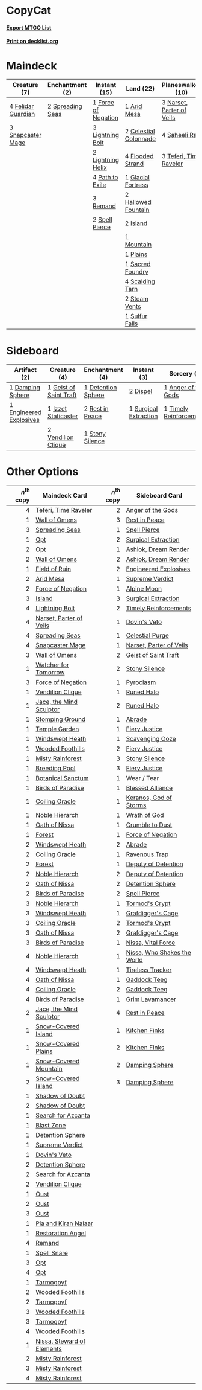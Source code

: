# CopyCat

#### [Export MTGO List](../collection/CopyCat/CopyCat.txt)
#### [Print on decklist.org](http://decklist.org/?deckmain=1%09Arid%20Mesa%0A2%09Celestial%20Colonnade%0A4%09Felidar%20Guardian%0A4%09Flooded%20Strand%0A1%09Force%20of%20Negation%0A1%09Glacial%20Fortress%0A2%09Hallowed%20Fountain%0A2%09Island%0A3%09Lightning%20Bolt%0A2%09Lightning%20Helix%0A1%09Mountain%0A3%09Narset,%20Parter%20of%20Veils%0A4%09Path%20to%20Exile%0A1%09Plains%0A3%09Remand%0A1%09Sacred%20Foundry%0A4%09Saheeli%20Rai%0A4%09Scalding%20Tarn%0A4%09Serum%20Visions%0A3%09Snapcaster%20Mage%0A2%09Spell%20Pierce%0A2%09Spreading%20Seas%0A2%09Steam%20Vents%0A1%09Sulfur%20Falls%0A3%09Teferi,%20Time%20Raveler&deckside=1%09Anger%20of%20the%20Gods%0A1%09Damping%20Sphere%0A1%09Detention%20Sphere%0A2%09Dispel%0A1%09Engineered%20Explosives%0A1%09Geist%20of%20Saint%20Traft%0A1%09Izzet%20Staticaster%0A2%09Rest%20in%20Peace%0A1%09Stony%20Silence%0A1%09Surgical%20Extraction%0A1%09Timely%20Reinforcements%0A2%09Vendilion%20Clique)
# Maindeck

|                                        Creature (7)                                         |                                      Enchantment (2)                                      |                                         Instant (15)                                         |                                           Land (22)                                            |                                         Planeswalker (10)                                          |                                       Sorcery (4)                                       |
|---------------------------------------------------------------------------------------------|-------------------------------------------------------------------------------------------|----------------------------------------------------------------------------------------------|------------------------------------------------------------------------------------------------|----------------------------------------------------------------------------------------------------|-----------------------------------------------------------------------------------------|
|4 [Felidar Guardian](http://gatherer.wizards.com/Pages/Card/Details.aspx?multiverseid=423686)|2 [Spreading Seas](http://gatherer.wizards.com/Pages/Card/Details.aspx?multiverseid=190405)|1 [Force of Negation](http://gatherer.wizards.com/Pages/Card/Details.aspx?multiverseid=464001)|1 [Arid Mesa](http://gatherer.wizards.com/Pages/Card/Details.aspx?multiverseid=405092)          |3 [Narset, Parter of Veils](http://gatherer.wizards.com/Pages/Card/Details.aspx?multiverseid=460988)|4 [Serum Visions](http://gatherer.wizards.com/Pages/Card/Details.aspx?multiverseid=50145)|
|3 [Snapcaster Mage](http://gatherer.wizards.com/Pages/Card/Details.aspx?multiverseid=227676) |                                                                                           |3 [Lightning Bolt](http://gatherer.wizards.com/Pages/Card/Details.aspx?multiverseid=806)      |2 [Celestial Colonnade](http://gatherer.wizards.com/Pages/Card/Details.aspx?multiverseid=457137)|4 [Saheeli Rai](http://gatherer.wizards.com/Pages/Card/Details.aspx?multiverseid=417759)            |                                                                                         |
|                                                                                             |                                                                                           |2 [Lightning Helix](http://gatherer.wizards.com/Pages/Card/Details.aspx?multiverseid=249386)  |4 [Flooded Strand](http://gatherer.wizards.com/Pages/Card/Details.aspx?multiverseid=405098)     |3 [Teferi, Time Raveler](http://gatherer.wizards.com/Pages/Card/Details.aspx?multiverseid=461148)   |                                                                                         |
|                                                                                             |                                                                                           |4 [Path to Exile](http://gatherer.wizards.com/Pages/Card/Details.aspx?multiverseid=220511)    |1 [Glacial Fortress](http://gatherer.wizards.com/Pages/Card/Details.aspx?multiverseid=190562)   |                                                                                                    |                                                                                         |
|                                                                                             |                                                                                           |3 [Remand](http://gatherer.wizards.com/Pages/Card/Details.aspx?multiverseid=380255)           |2 [Hallowed Fountain](http://gatherer.wizards.com/Pages/Card/Details.aspx?multiverseid=97071)   |                                                                                                    |                                                                                         |
|                                                                                             |                                                                                           |2 [Spell Pierce](http://gatherer.wizards.com/Pages/Card/Details.aspx?multiverseid=425876)     |2 [Island](http://gatherer.wizards.com/Pages/Card/Details.aspx?multiverseid=439857)             |                                                                                                    |                                                                                         |
|                                                                                             |                                                                                           |                                                                                              |1 [Mountain](http://gatherer.wizards.com/Pages/Card/Details.aspx?multiverseid=439859)           |                                                                                                    |                                                                                         |
|                                                                                             |                                                                                           |                                                                                              |1 [Plains](http://gatherer.wizards.com/Pages/Card/Details.aspx?multiverseid=439856)             |                                                                                                    |                                                                                         |
|                                                                                             |                                                                                           |                                                                                              |1 [Sacred Foundry](http://gatherer.wizards.com/Pages/Card/Details.aspx?multiverseid=405106)     |                                                                                                    |                                                                                         |
|                                                                                             |                                                                                           |                                                                                              |4 [Scalding Tarn](http://gatherer.wizards.com/Pages/Card/Details.aspx?multiverseid=405107)      |                                                                                                    |                                                                                         |
|                                                                                             |                                                                                           |                                                                                              |2 [Steam Vents](http://gatherer.wizards.com/Pages/Card/Details.aspx?multiverseid=405109)        |                                                                                                    |                                                                                         |
|                                                                                             |                                                                                           |                                                                                              |1 [Sulfur Falls](http://gatherer.wizards.com/Pages/Card/Details.aspx?multiverseid=443135)       |                                                                                                    |                                                                                         |


# Sideboard

|                                          Artifact (2)                                           |                                          Creature (4)                                           |                                       Enchantment (4)                                       |                                          Instant (3)                                           |                                           Sorcery (2)                                            |
|-------------------------------------------------------------------------------------------------|-------------------------------------------------------------------------------------------------|---------------------------------------------------------------------------------------------|------------------------------------------------------------------------------------------------|--------------------------------------------------------------------------------------------------|
|1 [Damping Sphere](http://gatherer.wizards.com/Pages/Card/Details.aspx?multiverseid=443101)      |1 [Geist of Saint Traft](http://gatherer.wizards.com/Pages/Card/Details.aspx?multiverseid=409577)|1 [Detention Sphere](http://gatherer.wizards.com/Pages/Card/Details.aspx?multiverseid=460139)|2 [Dispel](http://gatherer.wizards.com/Pages/Card/Details.aspx?multiverseid=401858)             |1 [Anger of the Gods](http://gatherer.wizards.com/Pages/Card/Details.aspx?multiverseid=438682)    |
|1 [Engineered Explosives](http://gatherer.wizards.com/Pages/Card/Details.aspx?multiverseid=50139)|1 [Izzet Staticaster](http://gatherer.wizards.com/Pages/Card/Details.aspx?multiverseid=253638)   |2 [Rest in Peace](http://gatherer.wizards.com/Pages/Card/Details.aspx?multiverseid=442021)   |1 [Surgical Extraction](http://gatherer.wizards.com/Pages/Card/Details.aspx?multiverseid=397706)|1 [Timely Reinforcements](http://gatherer.wizards.com/Pages/Card/Details.aspx?multiverseid=220074)|
|                                                                                                 |2 [Vendilion Clique](http://gatherer.wizards.com/Pages/Card/Details.aspx?multiverseid=442065)    |1 [Stony Silence](http://gatherer.wizards.com/Pages/Card/Details.aspx?multiverseid=247425)   |                                                                                                |                                                                                                  |


# Other Options

|*n*<sup>th</sup> copy|                                            Maindeck Card                                            |*n*<sup>th</sup> copy|                                            Sideboard Card                                            |
|--------------------:|-----------------------------------------------------------------------------------------------------|--------------------:|------------------------------------------------------------------------------------------------------|
|                    4|[Teferi, Time Raveler](http://gatherer.wizards.com/Pages/Card/Details.aspx?multiverseid=461148)      |                    2|[Anger of the Gods](http://gatherer.wizards.com/Pages/Card/Details.aspx?multiverseid=438682)          |
|                    1|[Wall of Omens](http://gatherer.wizards.com/Pages/Card/Details.aspx?multiverseid=247400)             |                    3|[Rest in Peace](http://gatherer.wizards.com/Pages/Card/Details.aspx?multiverseid=442021)              |
|                    3|[Spreading Seas](http://gatherer.wizards.com/Pages/Card/Details.aspx?multiverseid=190405)            |                    1|[Spell Pierce](http://gatherer.wizards.com/Pages/Card/Details.aspx?multiverseid=425876)               |
|                    1|[Opt](http://gatherer.wizards.com/Pages/Card/Details.aspx?multiverseid=442948)                       |                    2|[Surgical Extraction](http://gatherer.wizards.com/Pages/Card/Details.aspx?multiverseid=397706)        |
|                    2|[Opt](http://gatherer.wizards.com/Pages/Card/Details.aspx?multiverseid=442948)                       |                    1|[Ashiok, Dream Render](http://gatherer.wizards.com/Pages/Card/Details.aspx?multiverseid=461155)       |
|                    2|[Wall of Omens](http://gatherer.wizards.com/Pages/Card/Details.aspx?multiverseid=247400)             |                    2|[Ashiok, Dream Render](http://gatherer.wizards.com/Pages/Card/Details.aspx?multiverseid=461155)       |
|                    1|[Field of Ruin](http://gatherer.wizards.com/Pages/Card/Details.aspx?multiverseid=435415)             |                    2|[Engineered Explosives](http://gatherer.wizards.com/Pages/Card/Details.aspx?multiverseid=50139)       |
|                    2|[Arid Mesa](http://gatherer.wizards.com/Pages/Card/Details.aspx?multiverseid=405092)                 |                    1|[Supreme Verdict](http://gatherer.wizards.com/Pages/Card/Details.aspx?multiverseid=438776)            |
|                    2|[Force of Negation](http://gatherer.wizards.com/Pages/Card/Details.aspx?multiverseid=464001)         |                    1|[Alpine Moon](http://gatherer.wizards.com/Pages/Card/Details.aspx?multiverseid=447264)                |
|                    3|[Island](http://gatherer.wizards.com/Pages/Card/Details.aspx?multiverseid=439857)                    |                    3|[Surgical Extraction](http://gatherer.wizards.com/Pages/Card/Details.aspx?multiverseid=397706)        |
|                    4|[Lightning Bolt](http://gatherer.wizards.com/Pages/Card/Details.aspx?multiverseid=806)               |                    2|[Timely Reinforcements](http://gatherer.wizards.com/Pages/Card/Details.aspx?multiverseid=220074)      |
|                    4|[Narset, Parter of Veils](http://gatherer.wizards.com/Pages/Card/Details.aspx?multiverseid=460988)   |                    1|[Dovin's Veto](http://gatherer.wizards.com/Pages/Card/Details.aspx?multiverseid=461120)               |
|                    4|[Spreading Seas](http://gatherer.wizards.com/Pages/Card/Details.aspx?multiverseid=190405)            |                    1|[Celestial Purge](http://gatherer.wizards.com/Pages/Card/Details.aspx?multiverseid=183055)            |
|                    4|[Snapcaster Mage](http://gatherer.wizards.com/Pages/Card/Details.aspx?multiverseid=227676)           |                    1|[Narset, Parter of Veils](http://gatherer.wizards.com/Pages/Card/Details.aspx?multiverseid=460988)    |
|                    3|[Wall of Omens](http://gatherer.wizards.com/Pages/Card/Details.aspx?multiverseid=247400)             |                    2|[Geist of Saint Traft](http://gatherer.wizards.com/Pages/Card/Details.aspx?multiverseid=409577)       |
|                    1|[Watcher for Tomorrow](http://gatherer.wizards.com/Pages/Card/Details.aspx?multiverseid=464025)      |                    2|[Stony Silence](http://gatherer.wizards.com/Pages/Card/Details.aspx?multiverseid=247425)              |
|                    3|[Force of Negation](http://gatherer.wizards.com/Pages/Card/Details.aspx?multiverseid=464001)         |                    1|[Pyroclasm](http://gatherer.wizards.com/Pages/Card/Details.aspx?multiverseid=129801)                  |
|                    1|[Vendilion Clique](http://gatherer.wizards.com/Pages/Card/Details.aspx?multiverseid=442065)          |                    1|[Runed Halo](http://gatherer.wizards.com/Pages/Card/Details.aspx?multiverseid=154005)                 |
|                    1|[Jace, the Mind Sculptor](http://gatherer.wizards.com/Pages/Card/Details.aspx?multiverseid=442051)   |                    2|[Runed Halo](http://gatherer.wizards.com/Pages/Card/Details.aspx?multiverseid=154005)                 |
|                    1|[Stomping Ground](http://gatherer.wizards.com/Pages/Card/Details.aspx?multiverseid=405110)           |                    1|[Abrade](http://gatherer.wizards.com/Pages/Card/Details.aspx?multiverseid=430772)                     |
|                    1|[Temple Garden](http://gatherer.wizards.com/Pages/Card/Details.aspx?multiverseid=405112)             |                    1|[Fiery Justice](http://gatherer.wizards.com/Pages/Card/Details.aspx?multiverseid=376332)              |
|                    1|[Windswept Heath](http://gatherer.wizards.com/Pages/Card/Details.aspx?multiverseid=405115)           |                    1|[Scavenging Ooze](http://gatherer.wizards.com/Pages/Card/Details.aspx?multiverseid=420783)            |
|                    1|[Wooded Foothills](http://gatherer.wizards.com/Pages/Card/Details.aspx?multiverseid=405116)          |                    2|[Fiery Justice](http://gatherer.wizards.com/Pages/Card/Details.aspx?multiverseid=376332)              |
|                    1|[Misty Rainforest](http://gatherer.wizards.com/Pages/Card/Details.aspx?multiverseid=405102)          |                    3|[Stony Silence](http://gatherer.wizards.com/Pages/Card/Details.aspx?multiverseid=247425)              |
|                    1|[Breeding Pool](http://gatherer.wizards.com/Pages/Card/Details.aspx?multiverseid=97088)              |                    3|[Fiery Justice](http://gatherer.wizards.com/Pages/Card/Details.aspx?multiverseid=376332)              |
|                    1|[Botanical Sanctum](http://gatherer.wizards.com/Pages/Card/Details.aspx?multiverseid=417817)         |                    1|Wear / Tear                                                                                           |
|                    1|[Birds of Paradise](http://gatherer.wizards.com/Pages/Card/Details.aspx?multiverseid=129906)         |                    1|[Blessed Alliance](http://gatherer.wizards.com/Pages/Card/Details.aspx?multiverseid=414302)           |
|                    1|[Coiling Oracle](http://gatherer.wizards.com/Pages/Card/Details.aspx?multiverseid=405176)            |                    1|[Keranos, God of Storms](http://gatherer.wizards.com/Pages/Card/Details.aspx?multiverseid=380442)     |
|                    1|[Noble Hierarch](http://gatherer.wizards.com/Pages/Card/Details.aspx?multiverseid=179434)            |                    1|[Wrath of God](http://gatherer.wizards.com/Pages/Card/Details.aspx?multiverseid=129808)               |
|                    1|[Oath of Nissa](http://gatherer.wizards.com/Pages/Card/Details.aspx?multiverseid=407650)             |                    1|[Crumble to Dust](http://gatherer.wizards.com/Pages/Card/Details.aspx?multiverseid=401850)            |
|                    1|[Forest](http://gatherer.wizards.com/Pages/Card/Details.aspx?multiverseid=439860)                    |                    1|[Force of Negation](http://gatherer.wizards.com/Pages/Card/Details.aspx?multiverseid=464001)          |
|                    2|[Windswept Heath](http://gatherer.wizards.com/Pages/Card/Details.aspx?multiverseid=405115)           |                    2|[Abrade](http://gatherer.wizards.com/Pages/Card/Details.aspx?multiverseid=430772)                     |
|                    2|[Coiling Oracle](http://gatherer.wizards.com/Pages/Card/Details.aspx?multiverseid=405176)            |                    1|[Ravenous Trap](http://gatherer.wizards.com/Pages/Card/Details.aspx?multiverseid=197537)              |
|                    2|[Forest](http://gatherer.wizards.com/Pages/Card/Details.aspx?multiverseid=439860)                    |                    1|[Deputy of Detention](http://gatherer.wizards.com/Pages/Card/Details.aspx?multiverseid=457309)        |
|                    2|[Noble Hierarch](http://gatherer.wizards.com/Pages/Card/Details.aspx?multiverseid=179434)            |                    2|[Deputy of Detention](http://gatherer.wizards.com/Pages/Card/Details.aspx?multiverseid=457309)        |
|                    2|[Oath of Nissa](http://gatherer.wizards.com/Pages/Card/Details.aspx?multiverseid=407650)             |                    2|[Detention Sphere](http://gatherer.wizards.com/Pages/Card/Details.aspx?multiverseid=460139)           |
|                    2|[Birds of Paradise](http://gatherer.wizards.com/Pages/Card/Details.aspx?multiverseid=129906)         |                    2|[Spell Pierce](http://gatherer.wizards.com/Pages/Card/Details.aspx?multiverseid=425876)               |
|                    3|[Noble Hierarch](http://gatherer.wizards.com/Pages/Card/Details.aspx?multiverseid=179434)            |                    1|[Tormod's Crypt](http://gatherer.wizards.com/Pages/Card/Details.aspx?multiverseid=389723)             |
|                    3|[Windswept Heath](http://gatherer.wizards.com/Pages/Card/Details.aspx?multiverseid=405115)           |                    1|[Grafdigger's Cage](http://gatherer.wizards.com/Pages/Card/Details.aspx?multiverseid=278452)          |
|                    3|[Coiling Oracle](http://gatherer.wizards.com/Pages/Card/Details.aspx?multiverseid=405176)            |                    2|[Tormod's Crypt](http://gatherer.wizards.com/Pages/Card/Details.aspx?multiverseid=389723)             |
|                    3|[Oath of Nissa](http://gatherer.wizards.com/Pages/Card/Details.aspx?multiverseid=407650)             |                    2|[Grafdigger's Cage](http://gatherer.wizards.com/Pages/Card/Details.aspx?multiverseid=278452)          |
|                    3|[Birds of Paradise](http://gatherer.wizards.com/Pages/Card/Details.aspx?multiverseid=129906)         |                    1|[Nissa, Vital Force](http://gatherer.wizards.com/Pages/Card/Details.aspx?multiverseid=417736)         |
|                    4|[Noble Hierarch](http://gatherer.wizards.com/Pages/Card/Details.aspx?multiverseid=179434)            |                    1|[Nissa, Who Shakes the World](http://gatherer.wizards.com/Pages/Card/Details.aspx?multiverseid=461096)|
|                    4|[Windswept Heath](http://gatherer.wizards.com/Pages/Card/Details.aspx?multiverseid=405115)           |                    1|[Tireless Tracker](http://gatherer.wizards.com/Pages/Card/Details.aspx?multiverseid=409997)           |
|                    4|[Oath of Nissa](http://gatherer.wizards.com/Pages/Card/Details.aspx?multiverseid=407650)             |                    1|[Gaddock Teeg](http://gatherer.wizards.com/Pages/Card/Details.aspx?multiverseid=140188)               |
|                    4|[Coiling Oracle](http://gatherer.wizards.com/Pages/Card/Details.aspx?multiverseid=405176)            |                    2|[Gaddock Teeg](http://gatherer.wizards.com/Pages/Card/Details.aspx?multiverseid=140188)               |
|                    4|[Birds of Paradise](http://gatherer.wizards.com/Pages/Card/Details.aspx?multiverseid=129906)         |                    1|[Grim Lavamancer](http://gatherer.wizards.com/Pages/Card/Details.aspx?multiverseid=430589)            |
|                    2|[Jace, the Mind Sculptor](http://gatherer.wizards.com/Pages/Card/Details.aspx?multiverseid=442051)   |                    4|[Rest in Peace](http://gatherer.wizards.com/Pages/Card/Details.aspx?multiverseid=442021)              |
|                    1|[Snow-Covered Island](http://gatherer.wizards.com/Pages/Card/Details.aspx?multiverseid=121130)       |                    1|[Kitchen Finks](http://gatherer.wizards.com/Pages/Card/Details.aspx?multiverseid=370458)              |
|                    1|[Snow-Covered Plains](http://gatherer.wizards.com/Pages/Card/Details.aspx?multiverseid=121267)       |                    2|[Kitchen Finks](http://gatherer.wizards.com/Pages/Card/Details.aspx?multiverseid=370458)              |
|                    1|[Snow-Covered Mountain](http://gatherer.wizards.com/Pages/Card/Details.aspx?multiverseid=121233)     |                    2|[Damping Sphere](http://gatherer.wizards.com/Pages/Card/Details.aspx?multiverseid=443101)             |
|                    2|[Snow-Covered Island](http://gatherer.wizards.com/Pages/Card/Details.aspx?multiverseid=121130)       |                    3|[Damping Sphere](http://gatherer.wizards.com/Pages/Card/Details.aspx?multiverseid=443101)             |
|                    1|[Shadow of Doubt](http://gatherer.wizards.com/Pages/Card/Details.aspx?multiverseid=83827)            |                     |                                                                                                      |
|                    2|[Shadow of Doubt](http://gatherer.wizards.com/Pages/Card/Details.aspx?multiverseid=83827)            |                     |                                                                                                      |
|                    1|[Search for Azcanta](http://gatherer.wizards.com/Pages/Card/Details.aspx?multiverseid=435226)        |                     |                                                                                                      |
|                    1|[Blast Zone](http://gatherer.wizards.com/Pages/Card/Details.aspx?multiverseid=461171)                |                     |                                                                                                      |
|                    1|[Detention Sphere](http://gatherer.wizards.com/Pages/Card/Details.aspx?multiverseid=460139)          |                     |                                                                                                      |
|                    1|[Supreme Verdict](http://gatherer.wizards.com/Pages/Card/Details.aspx?multiverseid=438776)           |                     |                                                                                                      |
|                    1|[Dovin's Veto](http://gatherer.wizards.com/Pages/Card/Details.aspx?multiverseid=461120)              |                     |                                                                                                      |
|                    2|[Detention Sphere](http://gatherer.wizards.com/Pages/Card/Details.aspx?multiverseid=460139)          |                     |                                                                                                      |
|                    2|[Search for Azcanta](http://gatherer.wizards.com/Pages/Card/Details.aspx?multiverseid=435226)        |                     |                                                                                                      |
|                    2|[Vendilion Clique](http://gatherer.wizards.com/Pages/Card/Details.aspx?multiverseid=442065)          |                     |                                                                                                      |
|                    1|[Oust](http://gatherer.wizards.com/Pages/Card/Details.aspx?multiverseid=401649)                      |                     |                                                                                                      |
|                    2|[Oust](http://gatherer.wizards.com/Pages/Card/Details.aspx?multiverseid=401649)                      |                     |                                                                                                      |
|                    3|[Oust](http://gatherer.wizards.com/Pages/Card/Details.aspx?multiverseid=401649)                      |                     |                                                                                                      |
|                    1|[Pia and Kiran Nalaar](http://gatherer.wizards.com/Pages/Card/Details.aspx?multiverseid=442783)      |                     |                                                                                                      |
|                    1|[Restoration Angel](http://gatherer.wizards.com/Pages/Card/Details.aspx?multiverseid=240096)         |                     |                                                                                                      |
|                    4|[Remand](http://gatherer.wizards.com/Pages/Card/Details.aspx?multiverseid=380255)                    |                     |                                                                                                      |
|                    1|[Spell Snare](http://gatherer.wizards.com/Pages/Card/Details.aspx?multiverseid=446100)               |                     |                                                                                                      |
|                    3|[Opt](http://gatherer.wizards.com/Pages/Card/Details.aspx?multiverseid=442948)                       |                     |                                                                                                      |
|                    4|[Opt](http://gatherer.wizards.com/Pages/Card/Details.aspx?multiverseid=442948)                       |                     |                                                                                                      |
|                    1|[Tarmogoyf](http://gatherer.wizards.com/Pages/Card/Details.aspx?multiverseid=136142)                 |                     |                                                                                                      |
|                    2|[Wooded Foothills](http://gatherer.wizards.com/Pages/Card/Details.aspx?multiverseid=405116)          |                     |                                                                                                      |
|                    2|[Tarmogoyf](http://gatherer.wizards.com/Pages/Card/Details.aspx?multiverseid=136142)                 |                     |                                                                                                      |
|                    3|[Wooded Foothills](http://gatherer.wizards.com/Pages/Card/Details.aspx?multiverseid=405116)          |                     |                                                                                                      |
|                    3|[Tarmogoyf](http://gatherer.wizards.com/Pages/Card/Details.aspx?multiverseid=136142)                 |                     |                                                                                                      |
|                    4|[Wooded Foothills](http://gatherer.wizards.com/Pages/Card/Details.aspx?multiverseid=405116)          |                     |                                                                                                      |
|                    1|[Nissa, Steward of Elements](http://gatherer.wizards.com/Pages/Card/Details.aspx?multiverseid=426906)|                     |                                                                                                      |
|                    2|[Misty Rainforest](http://gatherer.wizards.com/Pages/Card/Details.aspx?multiverseid=405102)          |                     |                                                                                                      |
|                    3|[Misty Rainforest](http://gatherer.wizards.com/Pages/Card/Details.aspx?multiverseid=405102)          |                     |                                                                                                      |
|                    4|[Misty Rainforest](http://gatherer.wizards.com/Pages/Card/Details.aspx?multiverseid=405102)          |                     |                                                                                                      |

